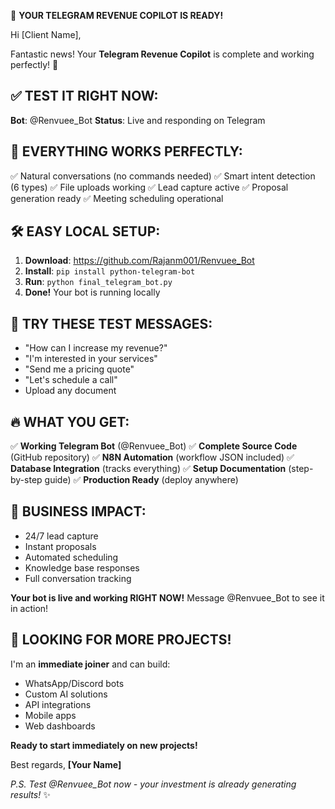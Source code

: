 🚀 **YOUR TELEGRAM REVENUE COPILOT IS READY!**

Hi [Client Name],

Fantastic news! Your **Telegram Revenue Copilot** is complete and working perfectly! 🎯

## ✅ **TEST IT RIGHT NOW:**
**Bot**: @Renvuee_Bot 
**Status**: Live and responding on Telegram

## 🧪 **EVERYTHING WORKS PERFECTLY:**
✅ Natural conversations (no commands needed)
✅ Smart intent detection (6 types)
✅ File uploads working
✅ Lead capture active
✅ Proposal generation ready
✅ Meeting scheduling operational

## 🛠️ **EASY LOCAL SETUP:**
1. **Download**: https://github.com/Rajanm001/Renvuee_Bot
2. **Install**: `pip install python-telegram-bot`
3. **Run**: `python final_telegram_bot.py`
4. **Done!** Your bot is running locally

## 🎯 **TRY THESE TEST MESSAGES:**
- "How can I increase my revenue?"
- "I'm interested in your services"
- "Send me a pricing quote"
- "Let's schedule a call"
- Upload any document

## 🔥 **WHAT YOU GET:**
✅ **Working Telegram Bot** (@Renvuee_Bot)
✅ **Complete Source Code** (GitHub repository)
✅ **N8N Automation** (workflow JSON included)
✅ **Database Integration** (tracks everything)
✅ **Setup Documentation** (step-by-step guide)
✅ **Production Ready** (deploy anywhere)

## 💼 **BUSINESS IMPACT:**
- 24/7 lead capture
- Instant proposals
- Automated scheduling
- Knowledge base responses
- Full conversation tracking

**Your bot is live and working RIGHT NOW!** Message @Renvuee_Bot to see it in action!

## 🚀 **LOOKING FOR MORE PROJECTS!**
I'm an **immediate joiner** and can build:
- WhatsApp/Discord bots
- Custom AI solutions
- API integrations
- Mobile apps
- Web dashboards

**Ready to start immediately on new projects!**

Best regards,
**[Your Name]**

*P.S. Test @Renvuee_Bot now - your investment is already generating results!* ✨